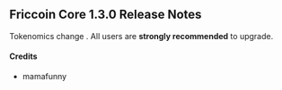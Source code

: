 ## Friccoin Core 1.3.0 Release Notes

Tokenomics change . All users are **strongly recommended** to upgrade.

#### Credits

* mamafunny